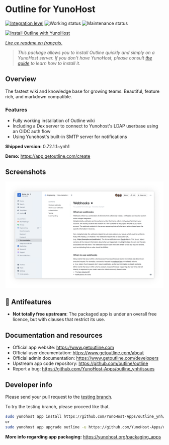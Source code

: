 <!--
N.B.: This README was automatically generated by https://github.com/YunoHost/apps/tree/master/tools/README-generator
It shall NOT be edited by hand.
-->

# Outline for YunoHost

[![Integration level](https://dash.yunohost.org/integration/outline.svg)](https://dash.yunohost.org/appci/app/outline) ![Working status](https://ci-apps.yunohost.org/ci/badges/outline.status.svg) ![Maintenance status](https://ci-apps.yunohost.org/ci/badges/outline.maintain.svg)

[![Install Outline with YunoHost](https://install-app.yunohost.org/install-with-yunohost.svg)](https://install-app.yunohost.org/?app=outline)

*[Lire ce readme en français.](./README_fr.md)*

> *This package allows you to install Outline quickly and simply on a YunoHost server.
If you don't have YunoHost, please consult [the guide](https://yunohost.org/#/install) to learn how to install it.*

## Overview

The fastest wiki and knowledge base for growing teams. Beautiful, feature rich, and markdown compatible.

### Features

- Fully working installation of Outline wiki
- Including a Dex server to connect to Yunohost's LDAP userbase using an OIDC auth flow
- Using Yunohost's built-in SMTP server for notifications


**Shipped version:** 0.72.1.1~ynh1

**Demo:** https://app.getoutline.com/create

## Screenshots

![Screenshot of Outline](./doc/screenshots/outline_screenshot.png)

## :red_circle: Antifeatures

- **Not totally free upstream**: The packaged app is under an overall free licence, but with clauses that restrict its use.

## Documentation and resources

* Official app website: <https://www.getoutline.com>
* Official user documentation: <https://www.getoutline.com/about>
* Official admin documentation: <https://www.getoutline.com/developers>
* Upstream app code repository: <https://github.com/outline/outline>
* Report a bug: <https://github.com/YunoHost-Apps/outline_ynh/issues>

## Developer info

Please send your pull request to the [testing branch](https://github.com/YunoHost-Apps/outline_ynh/tree/testing).

To try the testing branch, please proceed like that.

``` bash
sudo yunohost app install https://github.com/YunoHost-Apps/outline_ynh/tree/testing --debug
or
sudo yunohost app upgrade outline -u https://github.com/YunoHost-Apps/outline_ynh/tree/testing --debug
```

**More info regarding app packaging:** <https://yunohost.org/packaging_apps>
